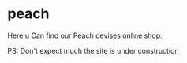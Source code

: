 # peach
Here u Can find our Peach devises online shop.

PS: Don't expect much the site is under construction